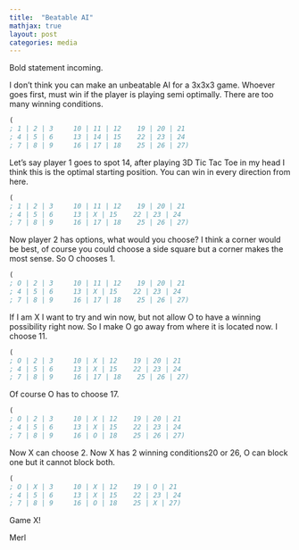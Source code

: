 ```yaml
---
title:  "Beatable AI"
mathjax: true
layout: post
categories: media
---
```


Bold statement incoming.

I don’t think you can make an unbeatable AI for a 3x3x3 game. Whoever goes first, must win if the player is playing semi optimally. There are too many winning conditions.

```clojure
(
; 1 | 2 | 3     10 | 11 | 12    19 | 20 | 21
; 4 | 5 | 6     13 | 14 | 15    22 | 23 | 24
; 7 | 8 | 9     16 | 17 | 18    25 | 26 | 27)
```

Let’s say player 1 goes to spot 14, after playing 3D Tic Tac Toe in my head I think this is the optimal starting position. You can win in every direction from here.  

```clojure
(
; 1 | 2 | 3     10 | 11 | 12    19 | 20 | 21
; 4 | 5 | 6     13 | X | 15    22 | 23 | 24
; 7 | 8 | 9     16 | 17 | 18    25 | 26 | 27)
```

Now player 2 has options, what would you choose? I think a corner would be best, of course you could choose a side square but a corner makes the most sense. So O chooses 1.

```clojure
(
; O | 2 | 3     10 | 11 | 12    19 | 20 | 21
; 4 | 5 | 6     13 | X | 15    22 | 23 | 24
; 7 | 8 | 9     16 | 17 | 18    25 | 26 | 27)
```

If I am X I want to try and win now, but not allow O to have a winning possibility right now. So I make O go away from where it is located now. I choose 11.

```clojure
(
; O | 2 | 3     10 | X | 12    19 | 20 | 21
; 4 | 5 | 6     13 | X | 15    22 | 23 | 24
; 7 | 8 | 9     16 | 17 | 18    25 | 26 | 27)
```
Of course O has to choose 17.

```clojure
(
; O | 2 | 3     10 | X | 12    19 | 20 | 21
; 4 | 5 | 6     13 | X | 15    22 | 23 | 24
; 7 | 8 | 9     16 | O | 18    25 | 26 | 27)
```
Now X can choose 2. Now X has 2 winning conditions20 or 26, O can block one but it cannot block both.


```clojure
(
; O | X | 3     10 | X | 12    19 | O | 21
; 4 | 5 | 6     13 | X | 15    22 | 23 | 24
; 7 | 8 | 9     16 | O | 18    25 | X | 27)
```

Game X!

Merl
